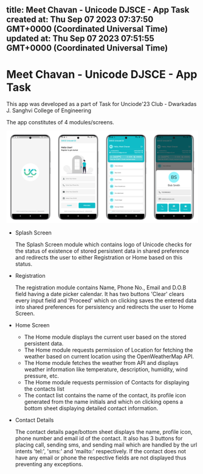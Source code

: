 
title: Meet Chavan - Unicode DJSCE - App Task
created at: Thu Sep 07 2023 07:37:50 GMT+0000 (Coordinated Universal Time)
updated at: Thu Sep 07 2023 07:51:55 GMT+0000 (Coordinated Universal Time)
---

# Meet Chavan - Unicode DJSCE - App Task

This app was developed as a part of Task for Unciode'23 Club - Dwarkadas J. Sanghvi College of Engineering

The app constitutes of 4 modules/screens.

![unicode.png](media_Meet%20Chavan%20-%20Unicode%20DJSCE%20-%20App%20Task/unicode.png)

-   Splash Screen

    The Splash Screen module which contains logo of Unicode checks for the status of existence of stored persistent data in shared preference and redirects the user to either Registration or Home based on this status.

-   Registration

    The registration module contains Name, Phone No., Email and D.O.B field having a date picker calendar. It has two buttons 'Clear' clears every input field and 'Proceed' which on clicking saves the entered data into shared preferences for persistency and redirects the user to Home Screen.

-   Home Screen

    -   The Home module displays the current user based on the stored persistent data.
    -   The Home module requests permission of Location for fetching the weather based on current location using the OpenWeatherMap API.
    -   The Home module fetches the weather from API and displays weather information like temperature, description, humidity, wind pressure, etc.
    -   The Home module requests permission of Contacts for displaying the contacts list
    -   The contact list contains the name of the contact, its profile icon generated from the name initials and which on clicking opens a bottom sheet displaying detailed contact information.

-   Contact Details

    The contact details page/bottom sheet displays the name, profile icon, phone number and email id of the contact. It also has 3 buttons for placing call, sending sms, and sending mail which are handled by the url intents 'tel:', 'sms:' and 'mailto&#x3A;' respectively. If the contact does not have any email or phone the respective fields are not displayed thus preventing any exceptions.

          